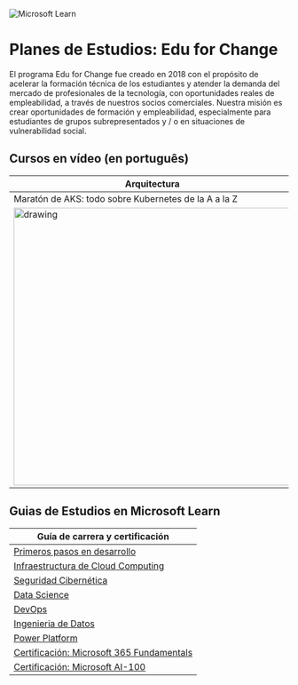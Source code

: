 ![Microsoft Learn](https://docs.microsoft.com//en-us/media/learn/home/hero_background_light.svg)

# Planes de Estudios: Edu for Change

El programa Edu for Change fue creado en 2018 con el propósito de acelerar la formación técnica de los estudiantes y atender la demanda del mercado de profesionales de la tecnología, con oportunidades reales de empleabilidad, a través de nuestros socios comerciales. Nuestra misión es crear oportunidades de formación y empleabilidad, especialmente para estudiantes de grupos subrepresentados y / o en situaciones de vulnerabilidad social.

## Cursos en vídeo (en português)

| Arquitectura | Desarrollo | 
|--| -- |
| Maratón de AKS: todo sobre Kubernetes de la A a la Z| Cloud Computing & Serverless con JavaScript |
|<a href="https://channel9.msdn.com/Series/AKS-Bootcamp-From-zero-to-container-hero?WT.mc_id=microsofttech-academic-cyzanon"><img src="https://user-images.githubusercontent.com/2198735/97042438-6c5fa180-1547-11eb-9007-5cf722d19dd9.PNG" alt="drawing" width="500"/> | <a href="https://channel9.msdn.com/Series/Bootcamp-Cloud-Computing-and-Serverless?WT.mc_id=microsofttech-academic-cyzanon"><img src="https://user-images.githubusercontent.com/2198735/97043124-7209b700-1548-11eb-9a03-a068e8f3ac43.PNG" alt="drawing" width="500"/></a> |

## Guias de Estudios en Microsoft Learn

| Guía de carrera y certificación | 
|-- |
| [Primeros pasos en desarrollo](https://github.com/cyz/skilling/blob/main/pt-br/primeiros-passos-dev.md) |
| [Infraestructura de Cloud Computing](https://github.com/cyz/skilling/blob/main/pt-br/azure-infra.md) |
| [Seguridad Cibernética](https://github.com/cyz/skilling/blob/main/pt-br/cyber-security.md) |
| [Data Science](https://github.com/cyz/skilling/blob/main/pt-br/data-science.md) | 
| [DevOps](https://github.com/cyz/skilling/blob/main/pt-br/dev-ops.md)|
| [Ingenieria de Datos](https://github.com/cyz/skilling/blob/main/pt-br/engenharia-de-dados.md) |
| [Power Platform](https://github.com/cyz/skilling/blob/main/pt-br/power-platform.md)| 
| [Certificación: Microsoft 365 Fundamentals](https://github.com/cyz/skilling/blob/main/pt-br/ms-900.md) |
| [Certificación: Microsoft AI-100](https://github.com/cyz/skilling/blob/main/pt-br/ai-100.md) |
